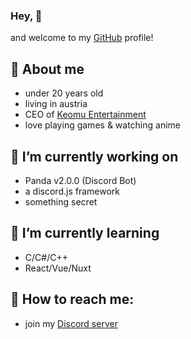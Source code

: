 ### Hey, 👋

and welcome to my [GitHub](https://github.com) profile!

## 🐼 About me
  - under 20 years old
  - living in austria
  - CEO of [Keomu Entertainment](https://keomu.com)
  - love playing games & watching anime
    
## 🔭 I’m currently working on
  - Panda v2.0.0 (Discord Bot)
  - a discord.js framework
  - something secret
    
## 🌱 I’m currently learning
  - C/C#/C++
  - React/Vue/Nuxt
    
## 📖 How to reach me:
  - join my [Discord server](https://discord.gg/MMH4rpk)
